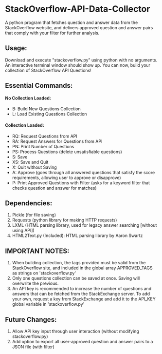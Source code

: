 # StackOverflow-API-Data-Collector
A python program that fetches question and answer data from the StackOverflow website, and delivers approved question and answer pairs that comply with your filter for further analysis.
## Usage:
Download and execute "stackoverflow.py" using python with no arguments. An interactive terminal window should show up.
  You can now, build your collection of StackOverflow API Questions!  
  
## Essential Commands:  
#### No Collection Loaded:  
  * B: Build New Questions Collection
  * L: Load Existing Questions Collection  

#### Collection Loaded:
  * RQ: Request Questions from API
  * RA: Request Answers for Questions from API
  * PN: Print Number of Questions
  * PS: Process Questions (delete unsatisfiable questions)
  * S: Save
  * XS: Save and Quit
  * X: Quit without Saving
  * A: Approve (goes through all answered questions that satisfy the score requirements, allowing user to approve or disapprove)
  * P: Print Approved Questions with Filter (asks for a keyword filter that checks question and answer for matches)
  
## Dependencies:
1. Pickle (for file saving)
2. Requests (python library for making HTTP requests)
3. LXML (HTML parsing library, used for legacy answer searching [without using API])
4. HTML2Text.py (Included): HTML parsing library by Aaron Swartz

## IMPORTANT NOTES:
1. When building collection, the tags provided must be valid from the StackOverflow site, and included in the global array APPROVED_TAGS as strings on 'stackoverflow.py'
2. Only one questions collection can be saved at once. Saving will overwrite the previous.
3. An API key is recommended to increase the number of questions and answers that can be fetched from the StackExchange server. To add your own, request a key from StackExchange and add it to the API_KEY global variable in 'stackoverflow.py'

## Future Changes:
1. Allow API key input through user interaction (without modifying stackoverflow.py)
2. Add option to export all user-approved question and answer pairs to a JSON file (with filter)

